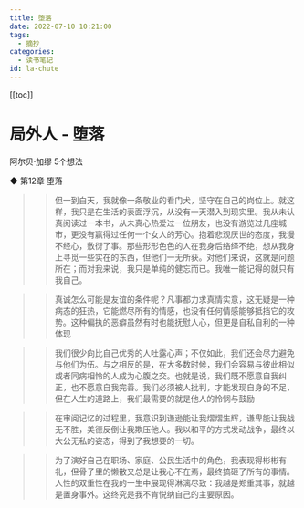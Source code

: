 ```yaml
---
title: 堕落
date: 2022-07-10 10:21:00
tags:
  - 摘抄
categories:
  - 读书笔记
id: la-chute
---
```


[[toc]]

# 局外人 - 堕落

阿尔贝·加缪
5个想法

◆ 第12章 堕落

> > 但一到白天，我就像一条敬业的看门犬，坚守在自己的岗位上。就这样，我只是在生活的表面浮沉，从没有一天潜入到现实里。我从未认真阅读过一本书，从未真心热爱过一位朋友，也没有游览过几座城市，更没有赢得过任何一个女人的芳心。抱着悲观厌世的态度，我漫不经心，敷衍了事。那些形形色色的人在我身后络绎不绝，想从我身上寻觅一些实在的东西，但他们一无所获。对他们来说，这就是问题所在；而对我来说，我只是单纯的健忘而已。我唯一能记得的就只有我自己。

> > 真诚怎么可能是友谊的条件呢？凡事都力求真情实意，这无疑是一种病态的狂热，它能燃尽所有的情感，也没有任何情感能够抵挡它的攻势。这种偏执的恶癖虽然有时也能抚慰人心，但更是自私自利的一种体现

> > 我们很少向比自己优秀的人吐露心声；不仅如此，我们还会尽力避免与他们为伍。与之相反的是，在大多数时候，我们会容易与彼此相似或者同病相怜的人成为心腹之交。也就是说，我们既不愿意自我纠正，也不愿意自我完善。我们必须被人批判，才能发现自身的不足，但在人生的道路上，我们最需要的就是他人的怜悯与鼓励

> > 在审阅记忆的过程里，我意识到谦逊能让我熠熠生辉，谦卑能让我战无不胜，美德反倒让我欺压他人。我以和平的方式发动战争，最终以大公无私的姿态，得到了我想要的一切。

> > 为了演好自己在职场、家庭、公民生活中的角色，我表现得彬彬有礼，但骨子里的懒散又总是让我心不在焉，最终搞砸了所有的事情。人性的双重性在我的一生中展现得淋漓尽致：我越是郑重其事，就越是置身事外。这终究是我不肯悦纳自己的主要原因。
